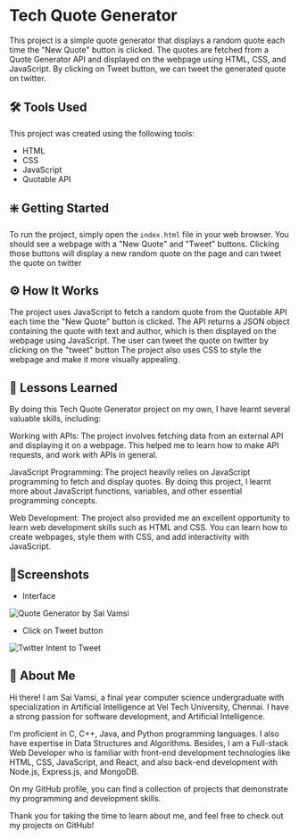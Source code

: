 # Tech Quote Generator

This project is a simple quote generator that displays a random quote each time the "New Quote" button is clicked. The quotes are fetched from a Quote Generator API and displayed on the webpage using HTML, CSS, and JavaScript. By clicking on Tweet button, we can tweet the generated quote on twitter.

## 🛠️ Tools Used

This project was created using the following tools:

- HTML
- CSS
- JavaScript
- Quotable API


## ❇️ Getting Started

To run the project, simply open the `index.html` file in your web browser. You should see a webpage with a "New Quote" and "Tweet" buttons. Clicking those buttons will display a new random quote on the page and can tweet the quote on twitter 

## ⚙️ How It Works

The project uses JavaScript to fetch a random quote from the Quotable API each time the "New Quote" button is clicked. The API returns a JSON object containing the quote with text and author, which is then displayed on the webpage using JavaScript.
The user can tweet the quote on twitter by clicking on the "tweet" button
The project also uses CSS to style the webpage and make it more visually appealing.

## 📖 Lessons Learned
By doing this Tech Quote Generator project on my own, I have learnt several valuable skills, including:

Working with APIs: The project involves fetching data from an external API and displaying it on a webpage. This helped me to learn how to make API requests, and work with APIs in general.

JavaScript Programming: The project heavily relies on JavaScript programming to fetch and display quotes. By doing this project, I learnt more about JavaScript functions, variables, and other essential programming concepts.

Web Development: The project also provided me an excellent opportunity to learn web development skills such as HTML and CSS. You can learn how to create webpages, style them with CSS, and add interactivity with JavaScript.

## 📸Screenshots

- Interface

![Quote Generator by Sai Vamsi](https://user-images.githubusercontent.com/117112672/225022367-8f4ba743-cb6f-4eb7-b622-5be2deee77e6.png)

- Click on Tweet button

![Twitter Intent to Tweet](https://user-images.githubusercontent.com/117112672/225022887-3c3b8fc3-a776-431f-900b-0bd3236d1ee1.png)

## 🚀 About Me
Hi there! I am Sai Vamsi, a final year computer science undergraduate with specialization in Artificial Intelligence at Vel Tech University, Chennai. I have a strong passion for software development, and Artificial Intelligence.

I'm proficient in C, C++, Java, and Python programming languages. I also have expertise in Data Structures and Algorithms. Besides, I am a Full-stack Web Developer who is familiar with front-end development technologies like HTML, CSS, JavaScript, and React, and also back-end development with Node.js, Express.js, and MongoDB.

On my GitHub profile, you can find a collection of projects that demonstrate my programming and development skills. 

Thank you for taking the time to learn about me, and feel free to check out my projects on GitHub!

